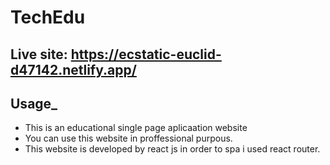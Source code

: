 # TechEdu
## Live site: https://ecstatic-euclid-d47142.netlify.app/
## Usage_
- This is an educational single page aplicaation website
- You can use this website in proffessional purpous.
- This website is developed by react js in order to spa i used react router.
